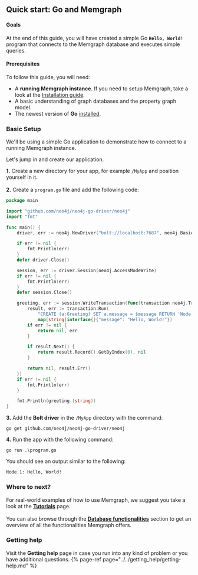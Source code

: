 ## Quick start: Go and Memgraph

#### Goals
At the end of this guide, you will have created a simple Go **`Hello, World!`** program that connects to the Memgraph database and executes simple queries.

#### Prerequisites

To follow this guide, you will need:
* A **running Memgraph instance**. If you need to setup Memgraph, take a look at the [Installation guide](../installation/installation.md).
* A basic understanding of graph databases and the property graph model.
* The newest version of **Go** [installed](https://golang.org/doc/install).

### Basic Setup

We'll be using a simple Go application to demonstrate how to connect to a running Memgraph instance.

Let's jump in and create our application.

**1.** Create a new directory for your app, for example `/MyApp` and position yourself in it.<br />  
**2.** Create a `program.go` file and add the following code: 

```Go
package main

import "github.com/neo4j/neo4j-go-driver/neo4j"
import "fmt"

func main() {
    driver, err := neo4j.NewDriver("bolt://localhost:7687", neo4j.BasicAuth("", "", ""))

	if err != nil {
		fmt.Println(err)
	}
	defer driver.Close()

	session, err := driver.Session(neo4j.AccessModeWrite)
	if err != nil {
		fmt.Println(err)
	}
	defer session.Close()

	greeting, err := session.WriteTransaction(func(transaction neo4j.Transaction) (interface{}, error) {
		result, err := transaction.Run(
			"CREATE (a:Greeting) SET a.message = $message RETURN 'Node ' + id(a) + ': ' + a.message",
			map[string]interface{}{"message": "Hello, World!"})
		if err != nil {
			return nil, err
		}

		if result.Next() {
			return result.Record().GetByIndex(0), nil
		}

		return nil, result.Err()
	})
	if err != nil {
		fmt.Println(err)
	}

	fmt.Println(greeting.(string))
}
```

**3.** Add the **Bolt driver** in the `/MyApp` directory with the command:

```
go get github.com/neo4j/neo4j-go-driver/neo4j
```

**4.** Run the app with the following command:

```
go run .\program.go
```

You should see an output similar to the following:

```
Node 1: Hello, World!
```

### Where to next?

For real-world examples of how to use Memgraph, we suggest you take a look at the **[Tutorials](../../tutorials/tutorials.md)** page.<br />  
You can also browse through the **[Database functionalities](../../database_functionalities/database-functionalities.md)** section to get an overview of all the functionalities Memgraph offers.

### Getting help

Visit the **Getting help** page in case you run into any kind of problem or you have additional questions.
{% page-ref page="../../getting_help/getting-help.md" %}